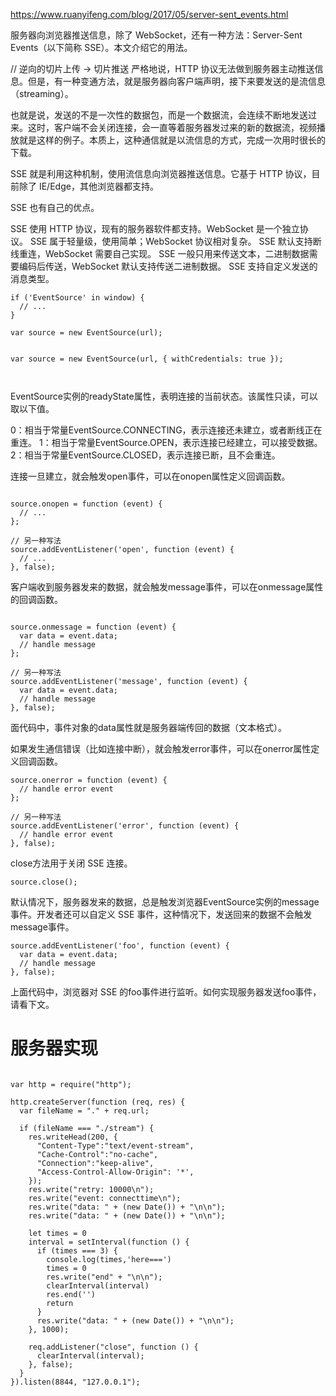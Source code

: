 https://www.ruanyifeng.com/blog/2017/05/server-sent_events.html

服务器向浏览器推送信息，除了 WebSocket，还有一种方法：Server-Sent Events（以下简称 SSE）。本文介绍它的用法。

// 逆向的切片上传   -> 切片推送
严格地说，HTTP 协议无法做到服务器主动推送信息。但是，有一种变通方法，就是服务器向客户端声明，接下来要发送的是流信息（streaming）。

也就是说，发送的不是一次性的数据包，而是一个数据流，会连续不断地发送过来。这时，客户端不会关闭连接，会一直等着服务器发过来的新的数据流，视频播放就是这样的例子。本质上，这种通信就是以流信息的方式，完成一次用时很长的下载。

SSE 就是利用这种机制，使用流信息向浏览器推送信息。它基于 HTTP 协议，目前除了 IE/Edge，其他浏览器都支持。


SSE 也有自己的优点。

SSE 使用 HTTP 协议，现有的服务器软件都支持。WebSocket 是一个独立协议。
SSE 属于轻量级，使用简单；WebSocket 协议相对复杂。
SSE 默认支持断线重连，WebSocket 需要自己实现。
SSE 一般只用来传送文本，二进制数据需要编码后传送，WebSocket 默认支持传送二进制数据。
SSE 支持自定义发送的消息类型。

```
if ('EventSource' in window) {
  // ...
}

var source = new EventSource(url);


var source = new EventSource(url, { withCredentials: true });



```

EventSource实例的readyState属性，表明连接的当前状态。该属性只读，可以取以下值。

0：相当于常量EventSource.CONNECTING，表示连接还未建立，或者断线正在重连。
1：相当于常量EventSource.OPEN，表示连接已经建立，可以接受数据。
2：相当于常量EventSource.CLOSED，表示连接已断，且不会重连。


连接一旦建立，就会触发open事件，可以在onopen属性定义回调函数。


```

source.onopen = function (event) {
  // ...
};

// 另一种写法
source.addEventListener('open', function (event) {
  // ...
}, false);

```

客户端收到服务器发来的数据，就会触发message事件，可以在onmessage属性的回调函数。


```

source.onmessage = function (event) {
  var data = event.data;
  // handle message
};

// 另一种写法
source.addEventListener('message', function (event) {
  var data = event.data;
  // handle message
}, false);

```

面代码中，事件对象的data属性就是服务器端传回的数据（文本格式）。

如果发生通信错误（比如连接中断），就会触发error事件，可以在onerror属性定义回调函数。

```
source.onerror = function (event) {
  // handle error event
};

// 另一种写法
source.addEventListener('error', function (event) {
  // handle error event
}, false);

```

close方法用于关闭 SSE 连接。

```
source.close();

```

默认情况下，服务器发来的数据，总是触发浏览器EventSource实例的message事件。开发者还可以自定义 SSE 事件，这种情况下，发送回来的数据不会触发message事件。
```
source.addEventListener('foo', function (event) {
  var data = event.data;
  // handle message
}, false);
```
上面代码中，浏览器对 SSE 的foo事件进行监听。如何实现服务器发送foo事件，请看下文。



# 服务器实现
```

var http = require("http");

http.createServer(function (req, res) {
  var fileName = "." + req.url;

  if (fileName === "./stream") {
    res.writeHead(200, {
      "Content-Type":"text/event-stream",
      "Cache-Control":"no-cache",
      "Connection":"keep-alive",
      "Access-Control-Allow-Origin": '*',
    });
    res.write("retry: 10000\n");
    res.write("event: connecttime\n");
    res.write("data: " + (new Date()) + "\n\n");
    res.write("data: " + (new Date()) + "\n\n");

    let times = 0
    interval = setInterval(function () {
      if (times === 3) {
        console.log(times,'here===')
        times = 0
        res.write("end" + "\n\n");
        clearInterval(interval)
        res.end('')
        return 
      }
      res.write("data: " + (new Date()) + "\n\n");
    }, 1000);

    req.addListener("close", function () {
      clearInterval(interval);
    }, false);
  }
}).listen(8844, "127.0.0.1");

```
